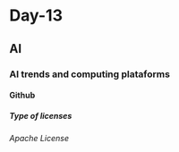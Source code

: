 # Day-13
## AI
### AI trends and computing plataforms
#### Github
##### Type of licenses
###### Apache License
